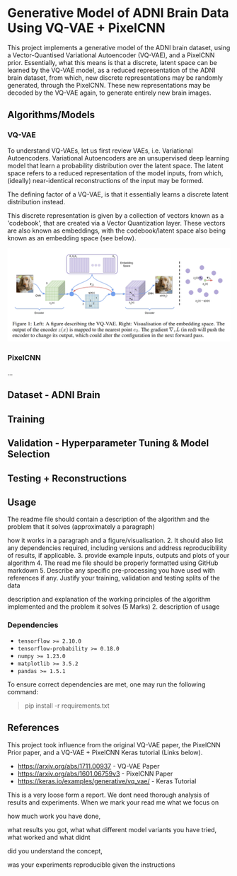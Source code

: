 # Generative Model of ADNI Brain Data Using VQ-VAE + PixelCNN

This project implements a generative model of the ADNI brain dataset, using a Vector-Quantised 
Variational Autoencoder (VQ-VAE), and a PixelCNN prior. Essentially, what this means is that a 
discrete, latent space can be learned by the VQ-VAE model, as a reduced representation of the ADNI 
brain dataset, from which, new discrete representations may be randomly generated, through the 
PixelCNN. These new representations may be decoded by the VQ-VAE again, to generate entirely new 
brain images.

## Algorithms/Models

### VQ-VAE

To understand VQ-VAEs, let us first review VAEs, i.e. Variational Autoencoders. Variational 
Autoencoders are an unsupervised deep learning model that learn a probability distribution over the 
latent space. The latent space refers to a reduced representation of the model inputs, from 
which, (ideally) near-identical reconstructions of the input may be formed.

The defining factor of a VQ-VAE, is that it essentially learns a discrete latent distribution 
instead.

This discrete representation is given by a collection of vectors known as a 'codebook', that 
are created via a Vector Quantization layer. These vectors are also known as embeddings, with 
the codebook/latent space also being known as an embedding space (see below).

![VQ-VAE Architecture](ReducedResults/VQVAEArchitecture.PNG)

### PixelCNN

...

## Dataset - ADNI Brain

## Training

## Validation - Hyperparameter Tuning & Model Selection

## Testing + Reconstructions

## Usage



The readme file should contain a description of the algorithm and the problem that it solves
(approximately a paragraph)

how it works in a paragraph and a figure/visualisation.
2. It should also list any dependencies required, including versions and address reproduciblility of results,
if applicable.
3. provide example inputs, outputs and plots of your algorithm
4. The read me file should be properly formatted using GitHub markdown
5. Describe any specific pre-processing you have used with references if any. Justify your training, validation
and testing splits of the data

description and explanation of the working principles of the algorithm implemented and the problem it
solves (5 Marks)
2. description of usage


### Dependencies

- `tensorflow >= 2.10.0`
- `tensorflow-probability >= 0.18.0`
- `numpy >= 1.23.0`
- `matplotlib >= 3.5.2`
- `pandas >= 1.5.1`

To ensure correct dependencies are met, one may run the following command:

> pip install -r requirements.txt

## References
This project took influence from the original VQ-VAE paper, the PixelCNN Prior paper, and a 
VQ-VAE + PixelCNN Keras tutorial (Links below).

- https://arxiv.org/abs/1711.00937 - VQ-VAE Paper
- https://arxiv.org/abs/1601.06759v3 - PixelCNN Paper
- https://keras.io/examples/generative/vq_vae/ - Keras Tutorial

This is a very loose form a report. We dont need thorough analysis of results and experiments. When we mark your read me what we focus on  

how much work you have done,

what results you got, what what different model variants you have tried, what worked and what didnt 

did you understand the concept,

was your experiments reproducible given the instructions